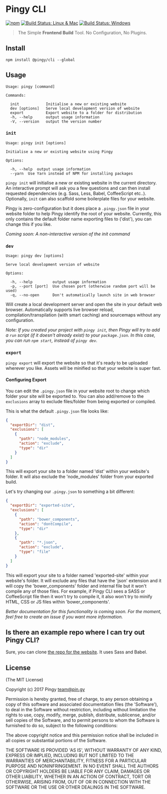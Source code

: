 # Pingy CLI

[![npm](https://img.shields.io/npm/v/@pingy/cli.svg)](https://www.npmjs.com/package/@pingy/cli)
[![Build Status: Linux & Mac](https://travis-ci.org/pingyhq/pingy-cli.svg?branch=master)](https://travis-ci.org/pingyhq/pingy-cli)
[![Build Status: Windows](https://ci.appveyor.com/api/projects/status/1dxlosw2p3iavo39/branch/master?svg=true&passingText=Windows%20Build%20-%20Passing)](https://ci.appveyor.com/project/davej/pingy-cli-str9v)


> The Simple **Frontend Build** Tool. No Configuration, No Plugins.

## Install

```
npm install @pingy/cli --global
```

## Usage

```
Usage: pingy [command]

Commands:

  init            Initialise a new or existing website
  dev [options]   Serve local development version of website
  export          Export website to a folder for distribution
  -h, --help      output usage information
  -V, --version   output the version number
```

### `init`

```
Usage: pingy init [options]

Initialise a new or existing website using Pingy

Options:

  -h, --help  output usage information
  --yarn  Use Yarn instead of NPM for installing packages
```

`pingy init` will initialise a new or existing website in the current directory.
An interactive prompt will ask you a few questions and can then install requested
dependencies (e.g. Sass, Less, Babel, CoffeeScript etc..). Optionally, `init` can
also scaffold some boilerplate files for your website.

Pingy is zero-configuration but it does place a `.pingy.json` file in your website folder to help Pingy identify the root of your website. Currently, this only contains the default folder name exporting files to ('dist'), you can change this if you like.

*Coming soon: A non-interactive version of the init command*

### `dev`

```
Usage: pingy dev [options]

Serve local development version of website

Options:

  -h, --help         output usage information
  -p, --port [port]  Use chosen port (otherwise random port will be used)
  -q, --no-open      Don't automatically launch site in web browser
```

Will create a local development server and open the site in your default web browser. Automatically supports live browser reload, compilation/transpilation (with smart caching) and sourcemaps without any configuration.

*Note: If you created your project with `pingy init`, then Pingy will try to add a `run` script (if it doesn't already exist) to your `package.json`. In this case, you can run `npm start`, instead of `pingy dev`.*


### `export`

`pingy export` will export the website so that it's ready to be uploaded wherever you like. Assets will be minified so that your website is super fast.

#### Configuring Export
You can edit the `.pingy.json` file in your website root to change which folder your site will be exported to. You can also add/remove to the `exclusions` array to exclude files/folder from being exported or compiled.

This is what the default `.pingy.json` file looks like:

```json
{
  "exportDir": "dist",
  "exclusions": [
    {
      "path": "node_modules",
      "action": "exclude",
      "type": "dir"
    }
  ]
}
```

This will export your site to a folder named 'dist' within your website's folder.
It will also exclude the 'node_modules' folder from your exported build.

Let's try changing our `.pingy.json` to something a bit different:

```json
{
  "exportDir": "exported-site",
  "exclusions": [
    {
      "path": "bower_components",
      "action": "dontCompile",
      "type": "dir"
    },
    {
      "path": "*.json",
      "action": "exclude",
      "type": "file"
    }
  ]
}
```

This will export your site to a folder named 'exported-site' within your website's folder.
It will exclude any files that have the 'json' extension and it will copy the
'bower_components' folder and internal file but it won't compile any of those files.
For example, if Pingy CLI sees a SASS or CoffeeScript file then it won't try to compile it,
it also won't try to minify HTML, CSS or JS files within 'bower_components'.

*Better documentation for this functionality is coming soon. For the moment, feel free to create an issue if you want more information.*

## Is there an example repo where I can try out Pingy CLI?

Sure, you can clone [the repo for the website](https://github.com/pingyhq/pingy-cli-website). It uses Sass and Babel.

## License

(The MIT License)

Copyright (c) 2017 Pingy <team@pin.gy>

Permission is hereby granted, free of charge, to any person obtaining a copy of this software and associated documentation files (the 'Software'), to deal in the Software without restriction, including without limitation the rights to use, copy, modify, merge, publish, distribute, sublicense, and/or sell copies of the Software, and to permit persons to whom the Software is furnished to do so, subject to the following conditions:

The above copyright notice and this permission notice shall be included in all copies or substantial portions of the Software.

THE SOFTWARE IS PROVIDED 'AS IS', WITHOUT WARRANTY OF ANY KIND, EXPRESS OR IMPLIED, INCLUDING BUT NOT LIMITED TO THE WARRANTIES OF MERCHANTABILITY, FITNESS FOR A PARTICULAR PURPOSE AND NONINFRINGEMENT. IN NO EVENT SHALL THE AUTHORS OR COPYRIGHT HOLDERS BE LIABLE FOR ANY CLAIM, DAMAGES OR OTHER LIABILITY, WHETHER IN AN ACTION OF CONTRACT, TORT OR OTHERWISE, ARISING FROM, OUT OF OR IN CONNECTION WITH THE SOFTWARE OR THE USE OR OTHER DEALINGS IN THE SOFTWARE.
